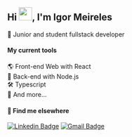 ## Hi <img src="https://raw.githubusercontent.com/kaueMarques/kaueMarques/master/hi.gif" width="30px">, I'm Igor Meireles

🚀 Junior and student fullstack developer

#### My current tools 
🌎 Front-end Web with React  
📡 Back-end with Node.js  
🛠️ Typescript  
🧰 And more...  

#### 💬 Find me elsewhere

[![Linkedin Badge](https://img.shields.io/badge/-Linkedin-blue?style=flat-square&logo=Linkedin&logoColor=white&link=https://www.linkedin.com/in/igormeireless/)](https://www.linkedin.com/in/rodrigo-goncalves-santana/) 
[![Gmail Badge](https://img.shields.io/badge/-igor.meireles.dev@gmail.com-c14438?style=flat-square&logo=Gmail&logoColor=white&link=mailto:igor.meireles.dev@gmail.com)](mailto:igor.meireles.dev@gmail.com)

<!--
**igormeireless/igormeireless** is a ✨ _special_ ✨ repository because its `README.md` (this file) appears on your GitHub profile.

Here are some ideas to get you started:

- 🔭 I’m currently working on ...
- 🌱 I’m currently learning ...
- 👯 I’m looking to collaborate on ...
- 🤔 I’m looking for help with ...
- 💬 Ask me about ...
- 📫 How to reach me: ...
- 😄 Pronouns: ...
- ⚡ Fun fact: ...
-->
